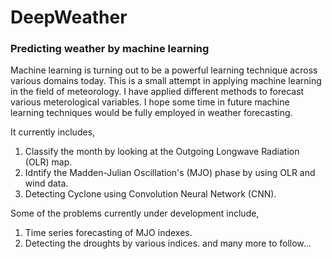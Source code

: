 # DeepWeather

### Predicting weather by machine learning

Machine learning is turning out to be a powerful learning technique across various domains today. This is a small attempt in applying machine learning in the field of meteorology. I have applied different methods to forecast various meterological variables. I hope some time in future machine learning techniques would be fully employed in weather forecasting.

It currently includes,
1. Classify the month by looking at the Outgoing Longwave Radiation (OLR) map.
2. Idntify the Madden-Julian Oscillation's (MJO) phase by using OLR and wind data.
3. Detecting Cyclone using Convolution Neural Network (CNN).

Some of the problems currently under development include,
1. Time series forecasting of MJO indexes.
2. Detecting the droughts by various indices.
and many more to follow...
